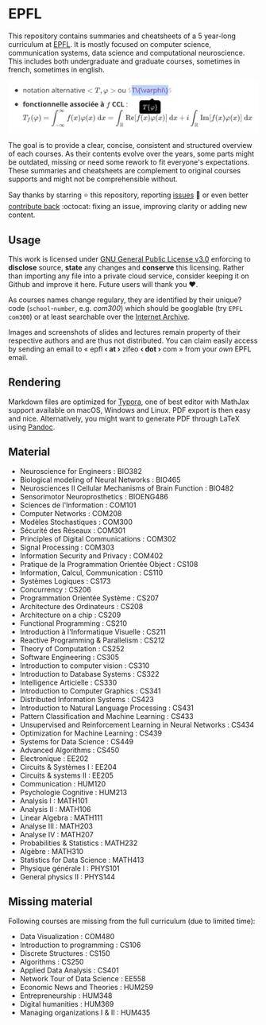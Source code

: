 # EPFL

This repository contains summaries and cheatsheets of a 5 year-long curriculum at [EPFL](https://www.epfl.ch). It is mostly focused on computer science, communication systems, data science and computational neuroscience. This includes both undergraduate and graduate courses, sometimes in french, sometimes in english.

![](./readme-overview.png)

The goal is to provide a clear, concise, consistent and structured overview of each courses. As their contents evolve over the years, some parts might be outdated, missing or need some rework to fit everyone's expectations. These summaries and cheatsheets are complement to original courses supports and might not be comprehensible without.

Say thanks by starring :star: this repository, reporting [issues](https://github.com/zifeo/EPFL/issues/new) :bug: or even better [contribute back](https://github.com/zifeo/EPFL/pulls) :octocat: fixing an issue, improving clarity or adding new content.

## Usage

This work is licensed under [GNU General Public License v3.0](https://github.com/zifeo/EPFL/blob/master/LICENSE) enforcing to **disclose** source, **state** any changes and **conserve** this licensing. Rather than importing any file into a private cloud service, consider keeping it on Github and improve it here. Future users will thank you :heart:.

As courses names change regulary, they are identified by their unique? code (`school`-`number`, e.g. *com300*) which should be googlable (try `EPFL com300`) or at least searchable over the [Internet Archive](https://web.archive.org).

Images and screenshots of slides and lectures remain property of their respective authors and are thus not distributed. You can claim easily access by sending an email to « epfl **‹ at ›** zifeo **‹ dot ›** com » from your *own* EPFL email.

## Rendering

Markdown files are optimized for [Typora](https://typora.io), one of best editor with MathJax support available on macOS, Windows and Linux. PDF export is then easy and nice. Alternatively, you might want to generate PDF through LaTeX using [Pandoc](https://github.com/jgm/pandoc).

## Material

- Neuroscience for Engineers : BIO382
- Biological modeling of Neural Networks : BIO465
- Neurosciences II Cellular Mechanisms of Brain Function : BIO482
- Sensorimotor Neuroprosthetics : BIOENG486
- Sciences de l'Information : COM101
- Computer Networks : COM208
- Modèles Stochastiques : COM300
- Sécurité des Réseaux : COM301
- Principles of Digital Communications : COM302
- Signal Processing : COM303
- Information Security and Privacy : COM402
- Pratique de la Programmation Orientée Object : CS108
- Information, Calcul, Communication : CS110
- Systèmes Logiques : CS173
- Concurrency : CS206
- Programmation Orientée Système : CS207
- Architecture des Ordinateurs : CS208
- Architecture on a chip : CS209
- Functional Programming : CS210
- Introduction à l'Informatique Visuelle : CS211
- Reactive Programming & Parallelism : CS212
- Theory of Computation : CS252
- Software Engineering : CS305
- Introduction to computer vision : CS310
- Introduction to Database Systems : CS322
- Intelligence Articielle : CS330
- Introduction to Computer Graphics : CS341
- Distributed Information Systems : CS423
- Introduction to Natural Language Processing : CS431
- Pattern Classification and Machine Learning : CS433
- Unsupervised and Reinforcement Learning in Neural Networks : CS434
- Optimization for Machine Learning : CS439
- Systems for Data Science : CS449
- Advanced Algorithms : CS450
- Electronique : EE202
- Circuits & Systèmes I : EE204
- Circuits & systems II : EE205
- Communication : HUM120
- Psychologie Cognitive : HUM213
- Analysis I : MATH101
- Analysis II : MATH106
- Linear Algebra : MATH111
- Analyse III : MATH203
- Analyse IV : MATH207
- Probabilities & Statistics : MATH232
- Algèbre : MATH310
- Statistics for Data Science : MATH413
- Physique générale I : PHYS101
- General physics II : PHYS144

## Missing material

Following courses are missing from the full curriculum (due to limited time):

- Data Visualization : COM480
- Introduction to programming : CS106
- Discrete Structures : CS150
- Algorithms : CS250
- Applied Data Analysis : CS401
- Network Tour of Data Science : EE558
- Economic News and Theories : HUM259
- Entrepreneurship : HUM348
- Digital humanities : HUM369
- Managing organizations I & II : HUM435
